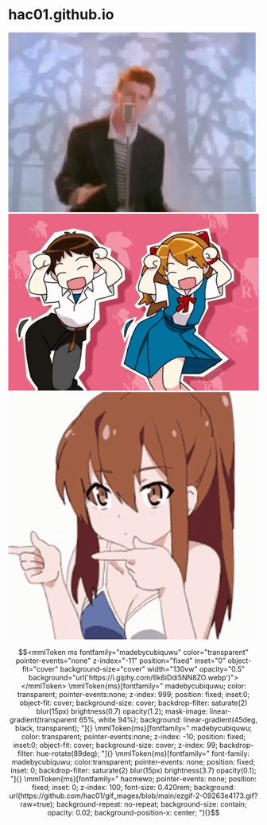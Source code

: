 # hac01.github.io

<!-- # <p  align="center"> ༺  ![:vizzy: ](https://cdn.discordapp.com/emojis/855518015553929236.png?quality=lossless&size=48 ) ![:arcWhite:](https://i.imgur.com/in6Uqg3.png ) ![:svelte:](https://cdn.discordapp.com/emojis/764128238225195059.png?quality=lossless&size=48) ![:cloudkid:](https://i.imgur.com/LGnaTIz.png) ![:fedoraslay:](https://cdn.discordapp.com/emojis/1114124802014322749.png?quality=lossless&size=48) ![:spline:](https://cdn.discordapp.com/emojis/887386191412998164.png?quality=lossless&size=48) ༻ </p> -->



  <a href="https://fedoraproject.org/" target="_blank">
    <img alt="Fedora-slay" src="https://github.com/hac01/gif_mages/blob/main/tenor-2953828049.gif?raw=true">
  </a>
  <a href="https://app.hackthebox.com/profile/485893" target="_blank">
    <img alt="Spline" src="https://github.com/hac01/gif_mages/blob/main/ezgif-2-09263e4173.gif?raw=true">
  </a>
    <a href="https://app.hackthebox.com/profile/485893" target="_blank">
    <img alt="Spline" src="https://github.com/hac01/gif_mages/blob/main/tenor-623311576.gif?raw=true">
  </a>
  
</h1>
  



<!-- 
  gotta do it till it works 💀
  shoutout to @iGerman00 for showing me this <3

  patched, keeping, one day maybe..
-->
```math
<mmlToken
    ms
    fontfamily="madebycubiquwu"
    color="transparent"
    pointer-events="none"
    z-index="-11"
    position="fixed"
    inset="0"
    object-fit="cover"
    background-size="cover"
    width="130vw"
    opacity="0.5"
    background="url('https://i.giphy.com/6k6iDdi5NN8ZO.webp')">
</mmlToken>



\mmlToken{ms}[fontfamily="
madebycubiquwu;
color: transparent;
pointer-events:none;
z-index: 999;
position: fixed;
inset:0;
object-fit: cover;
background-size: cover;
backdrop-filter: saturate(2) blur(15px) brightness(0.7) opacity(1.2);
mask-image: linear-gradient(transparent 65%, white 94%);
background: linear-gradient(45deg, black, transparent);
"]{}
\mmlToken{ms}[fontfamily="
madebycubiquwu;
color: transparent;
pointer-events:none;
z-index: -10;
position: fixed;
inset:0;
object-fit: cover;
background-size: cover;
z-index: 99;
backdrop-filter: hue-rotate(89deg);
"]{}
\mmlToken{ms}[fontfamily="
font-family: madebycubiquwu;
color:transparent;
pointer-events: none;
position: fixed;
inset: 0;
backdrop-filter: saturate(2) blur(15px) brightness(3.7) opacity(0.1);
"]{}

\mmlToken{ms}[fontfamily="
hacmewo;
pointer-events: none;
position: fixed;
inset: 0;
z-index: 100;
font-size: 0.420rem;
background: url(https://github.com/hac01/gif_mages/blob/main/ezgif-2-09263e4173.gif?raw=true);
background-repeat: no-repeat;
background-size: contain;
opacity: 0.02;
background-position-x: center;
"]{}
```
